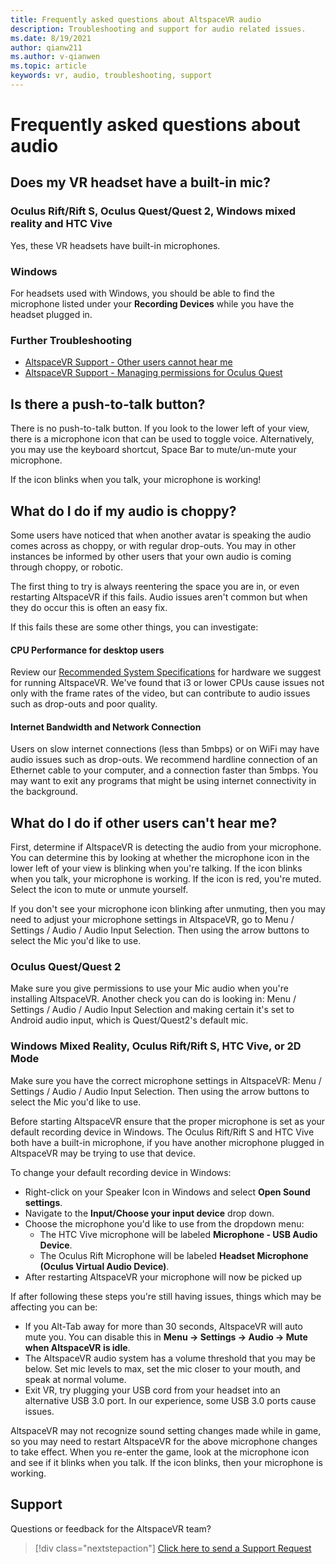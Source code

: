 ```yaml
---
title: Frequently asked questions about AltspaceVR audio
description: Troubleshooting and support for audio related issues.
ms.date: 8/19/2021
author: qianw211    
ms.author: v-qianwen
ms.topic: article
keywords: vr, audio, troubleshooting, support
---
```


# Frequently asked questions about audio

## Does my VR headset have a built-in mic?

### Oculus Rift/Rift S, Oculus Quest/Quest 2, Windows mixed reality and HTC Vive

Yes, these VR headsets have built-in microphones.

### Windows

For headsets used with Windows, you should be able to find the microphone listed under your **Recording Devices** while you have the headset plugged in.

### Further Troubleshooting

* [AltspaceVR Support - Other users cannot hear me](#what-do-i-do-if-other-users-cant-hear-me)
* [AltspaceVR Support - Managing permissions for Oculus Quest](../getting-started/oculus-controls.md#managing-permissions)

## Is there a push-to-talk button?

There is no push-to-talk button.  If you look to the lower left of your view, there is a microphone icon that can be used to toggle voice. Alternatively, you may use the keyboard shortcut, Space Bar to mute/un-mute your microphone.

If the icon blinks when you talk, your microphone is working!
 
## What do I do if my audio is choppy?

Some users have noticed that when another avatar is speaking the audio comes across as choppy, or with regular drop-outs. You may in other instances be informed by other users that your own audio is coming through choppy, or robotic.

The first thing to try is always reentering the space you are in, or even restarting AltspaceVR if this fails. Audio issues aren't common but when they do occur this is often an easy fix. 

If this fails these are some other things, you can investigate:

#### CPU Performance for desktop users

Review our [Recommended System Specifications](../getting-started/system-requirements.md) for hardware we suggest for running AltspaceVR. We've found that i3 or lower CPUs cause issues not only with the frame rates of the video, but can contribute to audio issues such as drop-outs and poor quality.

#### Internet Bandwidth and Network Connection

Users on slow internet connections (less than 5mbps) or on WiFi may have audio issues such as drop-outs. We recommend hardline connection of an Ethernet cable to your computer, and a connection faster than 5mbps. You may want to exit any programs that might be using internet connectivity in the background.

## What do I do if other users can't hear me?

First, determine if AltspaceVR is detecting the audio from your microphone. You can determine this by looking at whether the microphone icon in the lower left of your view is blinking when you're talking. If the icon blinks when you talk, your microphone is working. If the icon is red, you're muted. Select the icon to mute or unmute yourself.

If you don't see your microphone icon blinking after unmuting, then you may need to adjust your microphone settings in AltspaceVR, go to Menu / Settings / Audio / Audio Input Selection. Then using the arrow buttons to select the Mic you'd like to use.
 
### Oculus Quest/Quest 2

Make sure you give permissions to use your Mic audio when you're installing AltspaceVR. Another check you can do is looking in: Menu / Settings / Audio / Audio Input Selection and making certain it's set to Android audio input, which is Quest/Quest2's default mic.
 
### Windows Mixed Reality, Oculus Rift/Rift S, HTC Vive, or 2D Mode

Make sure you have the correct microphone settings in AltspaceVR: Menu / Settings / Audio / Audio Input Selection. Then using the arrow buttons to select the Mic you'd like to use.

Before starting AltspaceVR ensure that the proper microphone is set as your default recording device in Windows. The Oculus Rift/Rift S and HTC Vive both have a built-in microphone, if you have another microphone plugged in AltspaceVR may be trying to use that device.
 
To change your default recording device in Windows:

* Right-click on your Speaker Icon in Windows and select **Open Sound settings**.
* Navigate to the **Input/Choose your input device** drop down.
* Choose the microphone you'd like to use from the dropdown menu: 
    * The HTC Vive microphone will be labeled **Microphone - USB Audio Device**.
    * The Oculus Rift Microphone will be labeled **Headset Microphone (Oculus Virtual Audio Device)**.
* After restarting AltspaceVR your microphone will now be picked up
 
If after following these steps you're still having issues, things which may be affecting you can be:

* If you Alt-Tab away for more than 30 seconds, AltspaceVR will auto mute you. You can disable this in **Menu -> Settings -> Audio -> Mute when AltspaceVR is idle**.
* The AltspaceVR audio system has a volume threshold that you may be below. Set mic levels to max, set the mic closer to your mouth, and speak at normal volume.
* Exit VR, try plugging your USB cord from your headset into an alternative USB 3.0 port. In our experience, some USB 3.0 ports cause issues.

AltspaceVR may not recognize sound setting changes made while in game, so you may need to restart AltspaceVR for the above microphone changes to take effect.  When you re-enter the game, look at the microphone icon and see if it blinks when you talk. If the icon blinks, then your microphone is working.

## Support

Questions or feedback for the AltspaceVR team? 

> [!div class="nextstepaction"]
> [Click here to send a Support Request](https://help.altvr.com/hc/requests/new)